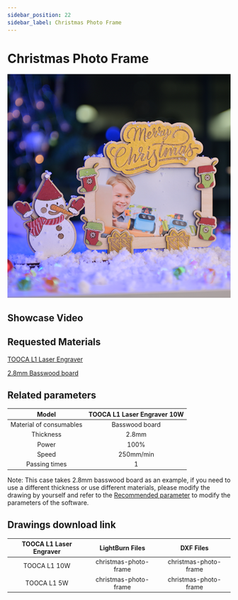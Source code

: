 ```yaml
---
sidebar_position: 22
sidebar_label: Christmas Photo Frame
---
```

# Christmas Photo Frame

![](./images/tooca-laser-1-case-11-01.png)

## Showcase Video

## Requested Materials 

[TOOCA L1 Laser Engraver](https://www.elecfreaks.com/elecfreaks-tooca-laser-1.html)

[2.8mm Basswood board](https://shop.elecfreaks.com/products/1-8-basswood-plywood-6pcs)

## Related parameters

|Model|TOOCA L1 Laser Engraver 10W|
|:-------:|:-------:|
|Material of consumables|Basswood board|
|Thickness|2.8mm|
|Power|100%|
|Speed|250mm/min|
|Passing times|1|

Note: This case takes 2.8mm basswood board as an example, if you need to use a different thickness or use different materials, please modify the drawing by yourself and refer to the [Recommended parameter](http://www.elecfreaks.com/learn/tooca-laser-1/recommended-parameters) to modify the parameters of the software. 

## Drawings download link

|TOOCA L1 Laser Engraver| LightBurn Files | DXF Files |
|:-------:|:-------:|:-------:|
| TOOCA L1 10W | christmas-photo-frame | christmas-photo-frame |
| TOOCA L1 5W | christmas-photo-frame | christmas-photo-frame |
